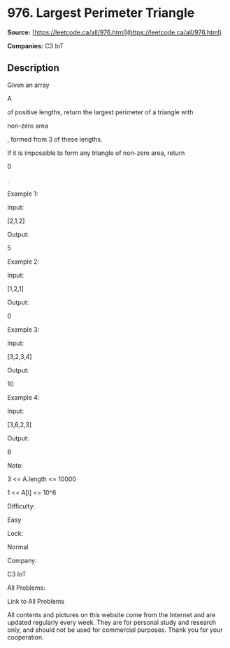 # 976. Largest Perimeter Triangle

**Source:** [https://leetcode.ca/all/976.html](https://leetcode.ca/all/976.html)

**Companies:** C3 IoT

## Description

Given an array

A

of positive lengths, return the largest perimeter of a triangle
        with

non-zero area

, formed from 3 of these lengths.

If it is impossible to form any triangle of non-zero area, return

0

.

Example 1:

Input:

[2,1,2]

Output:

5

Example 2:

Input:

[1,2,1]

Output:

0

Example 3:

Input:

[3,2,3,4]

Output:

10

Example 4:

Input:

[3,6,2,3]

Output:

8

Note:

3 <= A.length <= 10000

1 <= A[i] <= 10^6

Difficulty:

Easy

Lock:

Normal

Company:

C3 IoT

All Problems:

Link to All Problems

All contents and pictures on this website come from the Internet and are updated regularly every week. They are for personal study and research only, and should not be used for commercial purposes. Thank you for your cooperation.

